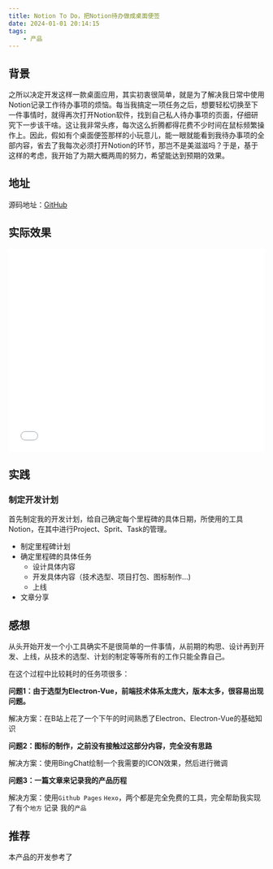 ```yaml
---
title: Notion To Do，把Notion待办做成桌面便签
date: 2024-01-01 20:14:15
tags:
    - 产品
---
```

## 背景

之所以决定开发这样一款桌面应用，其实初衷很简单，就是为了解决我日常中使用Notion记录工作待办事项的烦恼。每当我搞定一项任务之后，想要轻松切换至下一件事情时，就得再次打开Notion软件，找到自己私人待办事项的页面，仔细研究下一步该干啥。这让我非常头疼，每次这么折腾都得花费不少时间在鼠标频繁操作上。因此，假如有个桌面便签那样的小玩意儿，能一眼就能看到我待办事项的全部内容，省去了我每次必须打开Notion的环节，那岂不是美滋滋吗？于是，基于这样的考虑，我开始了为期大概两周的努力，希望能达到预期的效果。

## 地址

源码地址：[GitHub](https://https://github.com/DoublePoint/NotionToDo)

## 实际效果
<iframe src="//player.bilibili.com/player.html?aid=411341785&bvid=BV1pV411X7pz&cid=1406437727&p=1" scrolling="no" border="0" frameborder="no" framespacing="0" 
style="width:100%;height:400px;"
allowfullscreen="true"> </iframe>

## 实践

### 制定开发计划

首先制定我的开发计划，给自己确定每个里程碑的具体日期，所使用的工具Notion，在其中进行Project、Sprit、Task的管理。

* 制定里程碑计划
* 确定里程碑的具体任务
  * 设计具体内容
  * 开发具体内容（技术选型、项目打包、图标制作...)
  * 上线
* 文章分享

## 感想

从头开始开发一个小工具确实不是很简单的一件事情，从前期的构思、设计再到开发、上线，从技术的选型、计划的制定等等所有的工作只能全靠自己。

在这个过程中比较耗时的任务项很多：

**问题1：由于选型为Electron-Vue，前端技术体系太庞大，版本太多，很容易出现问题。**

解决方案：在B站上花了一个下午的时间熟悉了Electron、Electron-Vue的基础知识

**问题2：图标的制作，之前没有接触过这部分内容，完全没有思路**

解决方案：使用BingChat绘制一个我需要的ICON效果，然后进行微调

**问题3：一篇文章来记录我的产品历程**

解决方案：使用`Github Pages` `Hexo`，两个都是完全免费的工具，完全帮助我实现了有个`地方` 记录 我的`产品`

## 推荐

本产品的开发参考了
